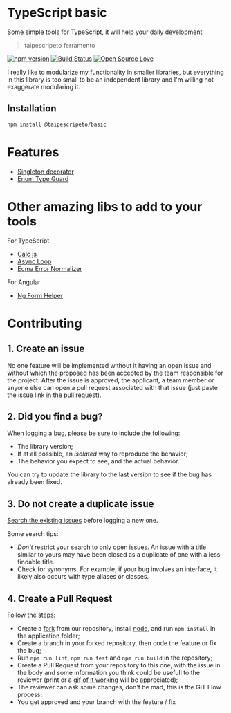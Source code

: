 # TypeScript basic
Some simple tools for TypeScript, it will help your daily development

> taipescripeto ferramento

[![npm version](https://badge.fury.io/js/taipescripeto-basic.svg)](https://badge.fury.io/js/taipescripeto-basic)
[![Build Status](https://travis-ci.org/lordazzi/taipescripeto-basic.svg?branch=master)](https://travis-ci.org/lordazzi/taipescripeto-basic)
[![Open Source Love](https://badges.frapsoft.com/os/mit/mit.svg?v=102)](https://github.com/lordazzi/taipescripeto-basic/blob/master/LICENSE)

I really like to modularize my functionality in smaller libraries, but everything in this library is too small to be an independent library and I'm willing not exaggerate modularing it.

## Installation

```bash
npm install @taipescripeto/basic
```

# Features
 - [Singleton decorator](./FEATURE-SINGLETON.md)
 - [Enum Type Guard](./FEATURE-ENUM-TYPE-GUARD.md)

# Other amazing libs to add to your tools
For TypeScript
 - [Calc js](https://www.npmjs.com/package/calc-js)
 - [Async Loop](https://www.npmjs.com/package/ecma-async-loop)
 - [Ecma Error Normalizer](https://www.npmjs.com/package/ecma-error-normalizer)

For Angular
 - [Ng Form Helper](https://www.npmjs.com/package/ng-form-helper)

# Contributing

## 1. Create an issue
No one feature will be implemented without it having an open issue and without which the proposed has been accepted by the team responsible for the project. After the issue is approved, the applicant, a team member or anyone else can open a pull request associated with that issue (just paste the issue link in the pull request).

## 2. Did you find a bug?
When logging a bug, please be sure to include the following:
 * The library version;
 * If at all possible, an *isolated* way to reproduce the behavior;
 * The behavior you expect to see, and the actual behavior.

You can try to update the library to the last version to see if the bug has already been fixed.

## 3. Do not create a duplicate issue
[Search the existing issues](https://github.com/lordazzi/taipescripeto-basic/search?type=Issues) before logging a new one.

Some search tips:
 * *Don't* restrict your search to only open issues. An issue with a title similar to yours may have been closed as a duplicate of one with a less-findable title.
 * Check for synonyms. For example, if your bug involves an interface, it likely also occurs with type aliases or classes.

## 4. Create a Pull Request
Follow the steps:

 * Create a [fork](https://guides.github.com/activities/forking/) from our repository, install [node](https://nodejs.org/), and run `npm install` in the application folder;
 * Create a branch in your forked repository, then code the feature or fix the bug;
 * Run `npm run lint`, `npm run test` and `npm run build` in the repository;
 * Create a Pull Request from your repository to this one, with the issue in the body and some information you think could be usefull to the reviewer (print or a [gif of it working](https://www.screentogif.com/) will be appreciated);
 * The reviewer can ask some changes, don't be mad, this is the GIT Flow process;
 * You get approved and your branch with the feature / fix 